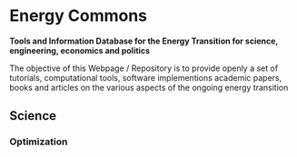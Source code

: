 # Energy Commons
**Tools and Information Database for the Energy Transition for science, engineering, economics and politics**

The objective of this Webpage / Repository is to provide openly a set of tutorials, computational tools, software implementions academic papers, books and articles on the various aspects of the ongoing energy transition

## Science

### Optimization
### 
